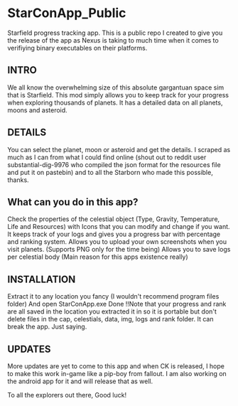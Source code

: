 # StarConApp_Public
Starfield progress tracking app. This is a public repo I created to give you the release of the app as Nexus is taking to much time when it comes to verifiying binary executables on their platforms.

## INTRO
We all know the overwhelming size of this absolute gargantuan space sim that is Starfield. This mod simply allows you to keep track for your progress when exploring thousands of planets. It has a detailed data on all planets, moons and asteroid.

## DETAILS
You can select the planet, moon or asteroid and get the details. I scraped as much as I can from what I could find online (shout out to reddit user substantial-dig-9976 who compiled the json format for the resources file and put it on pastebin) and to all the Starborn who made this possible, thanks.

## What can you do in this app?
Check the properties of the celestial object (Type, Gravity, Temperature, Life and Resources) with Icons that you can modify and change if you want.
It keeps track of your logs and gives you a progress bar with percentage and ranking system.
Allows you to upload your own screenshots when you visit planets. (Supports PNG only for the time being)
Allows you to save logs per celestial body (Main reason for this apps existence really)


## INSTALLATION
Extract it to any location you fancy (I wouldn't recommend program files folder)
And open StarConApp.exe
Done
!!Note that your progress and rank are all saved in the location you extracted it in so it is portable but don't delete files in the cap, celestials, data, img, logs and rank folder. It can break the app. Just saying.


## UPDATES
More updates are yet to come to this app and when CK is released, I hope to make this work in-game like a pip-boy from fallout.
I am also working on the android app for it and will release that as well.


To all the explorers out there,
Good luck!

